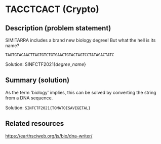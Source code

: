 # TACCTCACT (Crypto)

## Description (problem statement)

SIMITARRA includes a brand new biology degree! But what the hell is its name?

`TAGTGTACAACTTAGTGTCTGTGAACTGTACTAGTCCTATAGACTATC`

Solution: SINFCTF2021{*degree_name*}

## Summary (solution)

As the term 'biology' implies, this can be solved by converting the string from a DNA sequence.

Solution: `SINFCTF2021{TOMATOISAVEGETAL}`

## Related resources

https://earthsciweb.org/js/bio/dna-writer/
